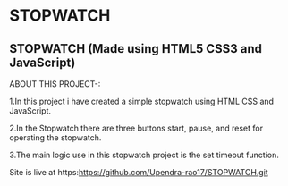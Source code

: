 # STOPWATCH
## STOPWATCH (Made using HTML5 CSS3 and JavaScript)

ABOUT THIS PROJECT-:

1.In this project i have created a simple stopwatch using HTML CSS and JavaScript.

2.In the Stopwatch there are three buttons start, pause, and reset for operating the stopwatch.

3.The main logic use in this stopwatch project is the set timeout function.

Site is live at https:https://github.com/Upendra-rao17/STOPWATCH.git
